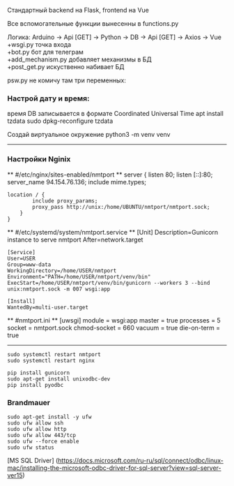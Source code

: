 Стандартный backend на  Flask, frontend на Vue  

Все вспомогательные функции вынесенны в functions.py  

Логика: Arduino -> Api [GET] -> Python -> DB -> Api [GET] -> Axios -> Vue  
+wsgi.py точка входа  
+bot.py бот для телеграм  
+add_mechanism.py добавляет механизмы в БД  
+post_get.py искуственно набивает БД  

psw.py не комичу там три переменных:

### Настрой дату и время: 
время DB записывается в формате Coordinated Universal Time 
    apt install tzdata 
    sudo dpkg-reconfigure tzdata

Создай виртуальное окружение
    python3 -m venv venv

* * *
### Настройки Nginix
** #/etc/nginx/sites-enabled/nmtport **
    server {
        listen 80;
        listen [::]:80;
        server_name 94.154.76.136;
        include mime.types;

    location / {
            include proxy_params;
            proxy_pass http://unix:/home/UBUNTU/nmtport/nmtport.sock;
        }
    }

** #/etc/systemd/system/nmtport.service  **
    [Unit]
    Description=Gunicorn instance to serve nmtport
    After=network.target

    [Service]
    User=USER
    Group=www-data
    WorkingDirectory=/home/USER/nmtport
    Environment="PATH=/home/USER/nmtport/venv/bin"
    ExecStart=/home/USER/nmtport/venv/bin/gunicorn --workers 3 --bind unix:nmtport.sock -m 007 wsgi:app

    [Install]
    WantedBy=multi-user.target


** #nmtport.ini **
    [uwsgi]
    module = wsgi:app
    master = true
    processes = 5
    socket = nmtport.sock
    chmod-socket = 660
    vacuum = true
    die-on-term = true
* * *

    sudo systemctl restart nmtport
    sudo systemctl restart nginx

    pip install gunicorn
    sudo apt-get install unixodbc-dev
    pip install pyodbc


### Brandmauer
    sudo apt-get install -y ufw
    sudo ufw allow ssh
    sudo ufw allow http
    sudo ufw allow 443/tcp
    sudo ufw --force enable
    sudo ufw status


[MS SQL Driver]
(https://docs.microsoft.com/ru-ru/sql/connect/odbc/linux-mac/installing-the-microsoft-odbc-driver-for-sql-server?view=sql-server-ver15)